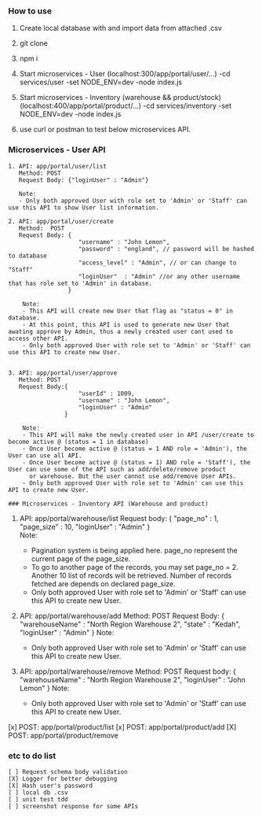 ### How to use

1. Create local database with and import data from attached .csv
2. git clone <repo link>
3. npm i 
4. Start microservices - User (localhost:300/app/portal/user/...)
    -cd services/user
    -set NODE_ENV=dev
    -node index.js

4. Start microservices - Inventory (warehouse && product/stock) (localhost:400/app/portal/product/...)
    -cd services/inventory
    -set NODE_ENV=dev
    -node index.js

5. use curl or postman to test below microservices API.   

### Microservices - User API
```
1. API: app/portal/user/list 
   Method: POST
   Request Body: {"loginUser" : "Admin"}

   Note: 
   - Only both approved User with role set to 'Admin' or 'Staff' can use this API to show User list information.
   
2. API: app/portal/user/create 
   Method:  POST
   Request Body: {
                    "username" : "John Lemon",
                    "password" : "england", // password will be hashed to database
                    "access_level" : "Admin", // or can change to "Staff"
                    "loginUser"  : "Admin" //or any other username that has role set to 'Admin' in database.
                 }

    Note:
    - This API will create new User that flag as "status = 0" in database.
    - At this point, this API is used to generate new User that awating approve by Admin, thus a newly created user cant used to access other API.
    - Only both approved User with role set to 'Admin' or 'Staff' can use this API to create new User.


3. API: app/portal/user/approve
   Method: POST
   Request Body:{
                    "userId" : 1009,
                    "username" : "John Lemon",
                    "loginUser" : "Admin"
                } 
    
    Note: 
    - This API will make the newly created user in API /user/create to become active @ (status = 1 in database)
    - Once User become active @ (status = 1 AND role = 'Admin'), the User can use all API.
    - Once User become active @ (status = 1) AND role = 'Staff'), the User can use some of the API such as add/delete/remove product
      or warehouse. But the user cannot use add/remove User APIs.
    - Only both approved User with role set to 'Admin' can use this API to create new User.

### Microservices - Inventory API (Warehouse and product)
```
1.  API: app/portal/warehouse/list 
    Request body: {
                    "page_no" : 1,
                    "page_size" : 10,
                    "loginUser"  : "Admin"
                  }              
    Note: 
    - Pagination system is being applied here. page_no represent the current page of the page_size.
    - To go to another page of the records, you may set page_no = 2. Another 10 list of records will be retrieved. Number of records        
      fetched are depends on declared page_size.   
    - Only both approved User with role set to 'Admin' or 'Staff' can use this API to create new User.

2.  API: app/portal/warehouse/add
    Method: POST
    Request Body: {
                    "warehouseName" : "North Region Warehouse 2",
                    "state" : "Kedah",
                    "loginUser" : "Admin"
                  } 
    Note: 
    - Only both approved User with role set to 'Admin' or 'Staff' can use this API to create new User.             

3.  API: app/portal/warehouse/remove
    Method: POST
    Request body: {      
                    "warehouseName" : "North Region Warehouse 2",
                    "loginUser" : "John Lemon"
                  }
    Note: 
    - Only both approved User with role set to 'Admin' or 'Staff' can use this API to create new User.             



[x] POST: app/portal/product/list
[x] POST: app/portal/product/add 
[X] POST: app/portal/product/remove

### etc to do list
```
[ ] Request schema body validation
[X] Logger for better debugging
[X] Hash user's password
[ ] local db .csv
[ ] unit test tdd
[ ] screenshot response for some APIs
```

